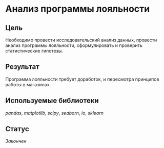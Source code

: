 # Анализ программы лояльности

## Цель
Необходимо провести исследовательский анализ данных, провести анализ программы лояльности, сформулировать и проверить статистические гипотезы.
## Результат
Программа лояльности требует доработок, и пересмотра принципов работы в магазинах.
## Используемые библиотеки
_pandas_, _matplotlib_, _scipy_, _seaborn_, _io_, _sklearn_
## Статус
_Закончен_
